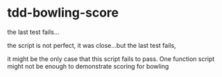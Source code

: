 # tdd-bowling-score

the last test fails...

the script is not perfect, it was close...but the last test fails,

it might be the only case that this script fails to pass. One function script might not be enough to demonstrate scoring for bowling
